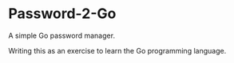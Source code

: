 # Password-2-Go

A simple Go password manager.

Writing this as an exercise to learn the Go programming language.
